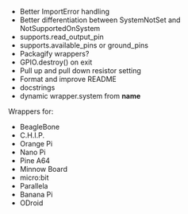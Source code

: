 * Better ImportError handling
* Better differentiation between SystemNotSet and NotSupportedOnSystem
* supports.read_output_pin
* supports.available_pins or ground_pins
* Packagify wrappers?
* GPIO.destroy() on exit
* Pull up and pull down resistor setting
* Format and improve README
* docstrings
* dynamic wrapper.system from __name__

Wrappers for:
  - BeagleBone
  - C.H.I.P.
  - Orange Pi
  - Nano Pi
  - Pine A64
  - Minnow Board
  - micro:bit
  - Parallela
  - Banana Pi
  - ODroid
